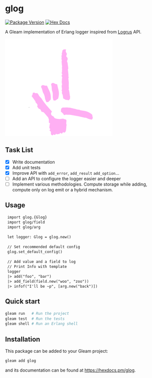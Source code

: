 # glog

[![Package Version](https://img.shields.io/hexpm/v/glog)](https://hex.pm/packages/glog)
[![Hex Docs](https://img.shields.io/badge/hex-docs-ffaff3)](https://hexdocs.pm/glog/)

A Gleam implementation of Erlang logger inspired from [Logrus](https://github.com/sirupsen/logrus) API.

![](assets/small_glog_logo.png)


## Task List
- [x] Write documentation
- [x] Add unit tests
- [x] Improve API with `add_error`, `add_result` `add_option`...
- [ ] Add an API to configure the logger easier and deeper
- [ ] Implement various methodologies. Compute storage while adding, compute only on log emit or a hybrid mechanism.

## Usage
```gleam
 import glog.{Glog}
 import glog/field
 import glog/arg

 let logger: Glog = glog.new()
 
 // Set recommended default config
 glog.set_default_config()
 
 // Add value and a field to log
 // Print Info with template
 logger
 |> add("foo", "bar")
 |> add_field(field.new("woo", "zoo"))
 |> infof("I'll be ~p", [arg.new("back")])

```


## Quick start

```sh
gleam run   # Run the project
gleam test  # Run the tests
gleam shell # Run an Erlang shell
```

## Installation

This package can be added to your Gleam project:

```sh
gleam add glog
```

and its documentation can be found at <https://hexdocs.pm/glog>.
